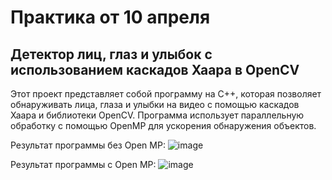 # Практика от 10 апреля 
## Детектор лиц, глаз и улыбок с использованием каскадов Хаара в OpenCV

Этот проект представляет собой программу на C++, которая позволяет обнаруживать лица, глаза и улыбки на видео с помощью каскадов Хаара и библиотеки OpenCV. Программа использует параллельную обработку с помощью OpenMP для ускорения обнаружения объектов.

Результат программы без Open MP: 
![image](https://github.com/Maria-Bedareva/Pr10_04/assets/82601289/8e314eb9-04f5-4275-80a9-9f557b526755)

Результат программы с Open MP: 
![image](https://github.com/Maria-Bedareva/Pr10_04/assets/82601289/34e19515-f1c5-4152-a983-999c8caee726)


